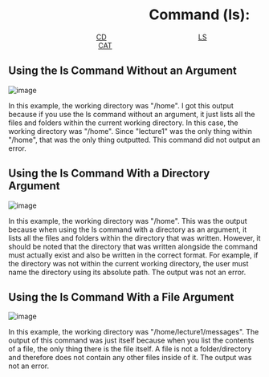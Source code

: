 &ensp;&ensp;&ensp;&ensp;&ensp;&ensp;&ensp;&ensp;&ensp;&ensp;&ensp;&ensp;&ensp;&ensp;&ensp;&ensp;&ensp;&ensp;&ensp;&ensp;Command (ls):
=============
&ensp;&ensp;&ensp;&ensp;&ensp;&ensp;&ensp;&ensp;&ensp;&ensp;&ensp;&ensp;&ensp;&ensp;&ensp;&ensp;&ensp;&ensp;&ensp;&ensp;&ensp;&ensp;&ensp;&ensp;&ensp;[CD](https://joshcaneday.github.io/cse15l-lab-reports/cd)  &ensp;&ensp;&ensp;&ensp;&ensp;&ensp;&ensp;&ensp;&ensp;&ensp;&ensp;&ensp;&ensp;&ensp;&ensp;&ensp;&ensp;&ensp;&ensp;&ensp;&ensp;&ensp;&ensp;&ensp;&ensp;  [LS](https://joshcaneday.github.io/cse15l-lab-reports/ls)  &ensp;&ensp;&ensp;&ensp;&ensp;&ensp;&ensp;&ensp;&ensp;&ensp;&ensp;&ensp;&ensp;&ensp;&ensp;&ensp;&ensp;&ensp;&ensp;&ensp;&ensp;&ensp;&ensp;&ensp;&ensp; [CAT](https://joshcaneday.github.io/cse15l-lab-reports/cat)

## Using the ls Command Without an Argument
![image](https://github.com/JoshCaneday/cse15l-lab-reports/assets/146874169/9d8fb183-aaa3-4e63-8fef-a18c64d3f729)

In this example, the working directory was "/home". I got this output because if you use the ls command without an argument, it just lists all the files and folders within the current working directory. In this case, the working directory was "/home". Since "lecture1" was the only thing within "/home", that was the only thing outputted. This command did not output an error.

## Using the ls Command With a Directory Argument
![image](https://github.com/JoshCaneday/cse15l-lab-reports/assets/146874169/5ed7788d-ed62-4fc5-8bb7-8afdf50e4f79)

In this example, the working directory was "/home". This was the output because when using the ls command with a directory as an argument, it lists all the files and folders within the directory that was written. However, it should be noted that the directory that was written alongside the command must actually exist and also be written in the correct format. For example, if the directory was not within the current working directory, the user must name the directory using its absolute path. The output was not an error.

## Using the ls Command With a File Argument
![image](https://github.com/JoshCaneday/cse15l-lab-reports/assets/146874169/094e2d73-d1bb-4855-b760-8bc0594d5e12)

In this example, the working directory was "/home/lecture1/messages". The output of this command was just itself because when you list the contents of a file, the only thing there is the file itself. A file is not a folder/directory and therefore does not contain any other files inside of it. The output was not an error.
   
